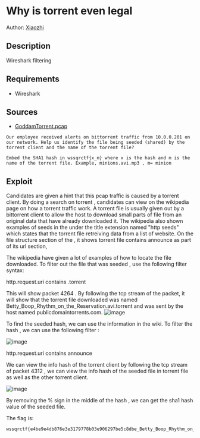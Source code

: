 # Why is torrent even legal
Author: [Xiaozhi](https://github.com/xiaoxiao69)

## Description
Wireshark filtering

## Requirements
- Wireshark

## Sources

- [GoddamTorrent.pcap](https://github.com/ChanTingHui/wssqrctf/blob/main/forensics/Why%20is%20torrent%20even%20legal%3F/bin/GoddamTorrent.pcap)

```
Our employee received alerts on bittorrent traffic from 10.0.0.201 on our network. Help us identify the file being seeded (shared) by the torrent client and the name of the torrent file?

Embed the SHA1 hash in wssqrctf{x_m} where x is the hash and m is the name of the torrent file. Example, minions.avi.mp3 , m= minion
```

## Exploit

Candidates are given a hint that this pcap traffic is caused by a torrent client. By doing a search on torrent , candidates can view on the wikipedia page on how a torrent traffic work. A torrent file is usually given out by a bittorrent client to allow the host to download small parts of file from an original data that have already downloaded it. The wikipedia also shown examples of seeds in the under the title extension named "http seeds" which states that the torrent file retreiving data from a list of website. On the file structure section of the , it shows torrent file contains announce as part of its url section,

The wikipedia have given a lot of examples of how to locate the file downloaded. To filter out the file that was seeded , use the following filter syntax:

http.request.uri contains .torrent

This will show packet 4264 . By following the tcp stream of the packet, it will show that the torrent file downloaded was named Betty_Boop_Rhythm_on_the_Reservation.avi.torrent and was sent by the host named publicdomaintorrents.com. 
![image](https://user-images.githubusercontent.com/69874238/123537806-f6f64180-d763-11eb-9263-2ec89c6d9bec.png)

To find the seeded hash, we can use the information in the wiki. To filter the hash , we can use the following filter :

![image](https://user-images.githubusercontent.com/69874238/124368608-402f1f80-dc95-11eb-899a-9e60a9ab77ba.png)


http.request.uri contains announce

We can view the info hash of the torrent client by following the tcp stream of packet 4312 , we can view the info hash of the seeded file in torrent file as well as the other torrent client. 

![image](https://user-images.githubusercontent.com/69874238/123539326-c5817400-d76b-11eb-9a3f-7e9d9cc3dd81.png)

By removing the % sign in the middle of the hash , we can get the sha1 hash value of the seeded file.

The flag is:

```
wssqrctf{e4be9e4db876e3e3179778b03e906297be5c8dbe_Betty_Boop_Rhythm_on_the_Reservation}
```
